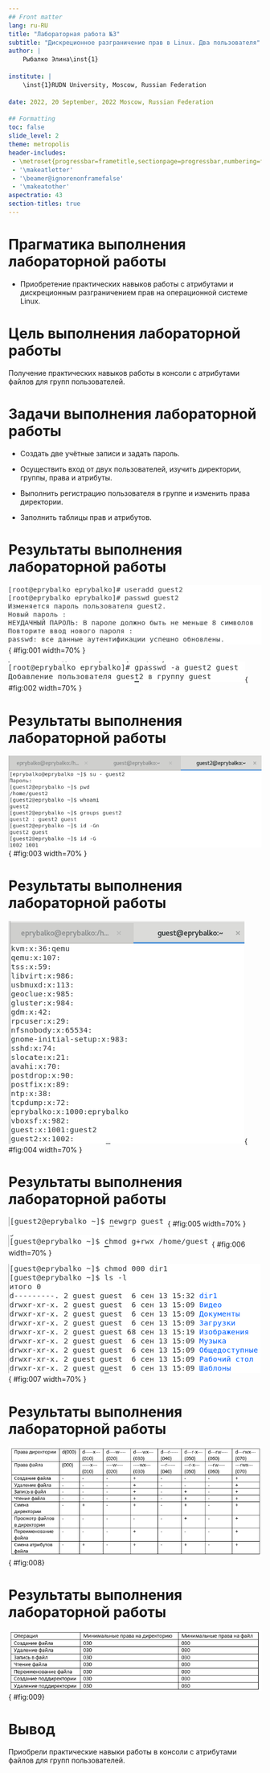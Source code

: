 ```yaml
---
## Front matter
lang: ru-RU
title: "Лабораторная работа №3"
subtitle: "Дискреционное разграничение прав в Linux. Два пользователя"
author: |
    Рыбалко Элина\inst{1}

institute: |
	\inst{1}RUDN University, Moscow, Russian Federation
  
date: 2022, 20 September, 2022 Moscow, Russian Federation  

## Formatting
toc: false
slide_level: 2
theme: metropolis
header-includes: 
 - \metroset{progressbar=frametitle,sectionpage=progressbar,numbering=fraction}
 - '\makeatletter'
 - '\beamer@ignorenonframefalse'
 - '\makeatother'
aspectratio: 43
section-titles: true
---
```


# Прагматика выполнения лабораторной работы 

 - Приобретение практических навыков работы с атрибутами и дискреционным разграничением прав на операционной системе Linux.

# Цель выполнения лабораторной работы

 Получение практических навыков работы в консоли с атрибутами файлов для групп пользователей.

# Задачи выполнения лабораторной работы

- Создать две учётные записи и задать пароль.

- Осуществить вход от двух пользователей, изучить директории, группы, права и атрибуты.

- Выполнить регистрацию пользователя в группе и изменить права директории.

- Заполнить таблицы прав и атрибутов.

# Результаты выполнения лабораторной работы
 
![Создание второй учётной записи](image/fig003.png){ #fig:001 width=70% }

![Добавление в группу](image/fig004.png){ #fig:002 width=70% } 

# Результаты выполнения лабораторной работы

![Определение директорий, уточнение имени, группы и id  guest2](image/fig006.png){ #fig:003 width=70% } 

# Результаты выполнения лабораторной работы

![Просмотр файла /etc/passwd](image/fig007.png){ #fig:004 width=70% } 

# Результаты выполнения лабораторной работы 

![Регистрация в группу](image/fig008.png){ #fig:005 width=70% } 

![Изменение прав директории](image/fig009.png){ #fig:006 width=70% } 

![Снятие атрибутов](image/fig010.png){ #fig:007 width=70% } 

# Результаты выполнения лабораторной работы

![«Установленные права и разрешённые действия»](image/fig013.png){ #fig:008}

# Результаты выполнения лабораторной работы

![Минимальные права для совершения операций](image/fig014.png){ #fig:009} 

# Вывод

Приобрели практические навыки работы в консоли с атрибутами файлов для групп пользователей. 
